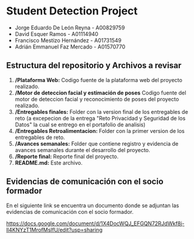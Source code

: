 # Student Detection Project
- Jorge Eduardo De León Reyna - A00829759
- David Esquer Ramos - A01114940
- Francisco Mestizo Hernández - A01731549
- Adrián Emmanuel Faz Mercado - A01570770

  


## Estructura del repositorio y Archivos a revisar
1. **/Plataforma Web:** Codigo fuente de la plataforma web del proyecto realizado.
2. **/Motor de deteccion facial y estimación de poses** Codigo fuente del motor de deteccion facial y reconocimiento de poses del proyecto realizado.
3. **/Entregables finales:** Folder con la version final de los entregables de reto (a excepecion de la entrega "Reto Privacidad y Seguridad de los Datos" la cual se entrego en el portafolio de analisis)
4. **/Entregables Retroalimentacion:** Folder con la primer version de los entregables de reto.
5. **/Avances semanales:** Folder que contiene registro y evidencia de avances semanales durante el desarrollo del proyecto.
6. **/Reporte final:** Reporte final del proyecto.
7. **README.md:** Este archivo.


## Evidencias de comunicación con el socio formador
En el siguiente link se encuentra un documento donde se adjuntan las evidencias de comunicación con el socio formador.

https://docs.google.com/document/d/1X4DocWQJ_EFGQN72RJdWkf8j-ll4KNYzT1MrofMsIfU/edit?usp=sharing
